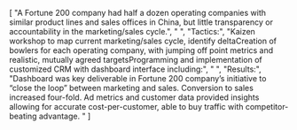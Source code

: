 [
    "A Fortune 200 company had half a dozen operating companies with similar product lines and sales offices in China, but little transparency or accountability in the marketing/sales cycle.",
    " ",
    "Tactics:",
    "Kaizen workshop to map current marketing/sales cycle, identify deltaCreation of bowlers for each operating company, with jumping off point metrics and realistic, mutually agreed targetsProgramming and implementation of customized CRM with dashboard interface including:",
    " ",
    "Results:",
    "Dashboard was key deliverable in Fortune 200 company’s initiative to “close the loop” between marketing and sales. Conversion to sales increased four-fold. Ad metrics and customer data provided insights allowing for accurate cost-per-customer, able to buy traffic with competitor-beating advantage. "
]